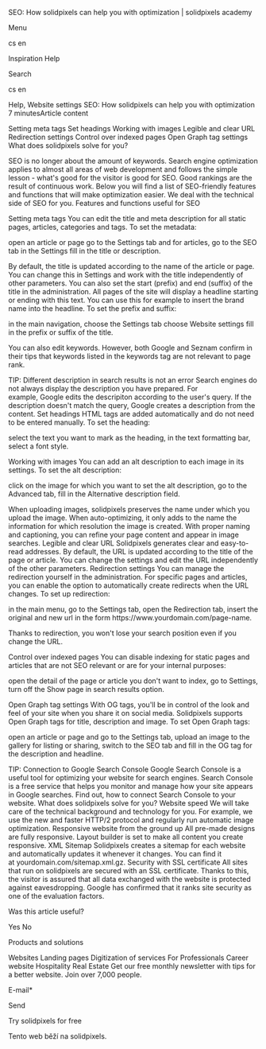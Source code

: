 <p>SEO: How solidpixels can help you with optimization | solidpixels academy</p>
<p>Menu</p>
<p>cs en</p>
<p>Inspiration Help</p>
<p>Search</p>
<p>cs en</p>
<p>Help, Website settings
SEO: How solidpixels can help you with optimization
7 minutesArticle content</p>
<p>Setting meta tags
Set headings
Working with images
Legible and clear URL
Redirection settings
Control over indexed pages
Open Graph tag settings
What does solidpixels solve for you?</p>
<p>SEO is no longer about the amount of keywords. Search engine optimization applies to almost all areas of web development and follows the simple lesson - what's good for the visitor is good for SEO.
Good rankings are the result of continuous work. Below you will find a list of SEO-friendly features and functions that will make optimization easier. We deal with the technical side of SEO for you.
Features and functions useful for SEO</p>
<p>Setting meta tags
You can edit the title and meta description for all static pages, articles, categories and tags.
To set the metadata:
 </p>
<p>open an article or page
go to the Settings tab and for articles, go to the SEO tab in the Settings
fill in the title or description.</p>
<p>By default, the title is updated according to the name of the article or page. You can change this in Settings and work with the title independently of other parameters.
You can also set the start (prefix) and end (suffix) of the title in the administration. All pages of the site will display a headline starting or ending with this text. You can use this for example to insert the brand name into the headline.
To set the prefix and suffix:</p>
<p>in the main navigation, choose the Settings tab
choose Website settings
fill in the prefix or suffix of the title.</p>
<p>You can also edit keywords. However, both Google and Seznam confirm in their tips that keywords listed in the keywords tag are not relevant to page rank.</p>
<p>TIP: Different description in search results is not an error
Search engines do not always display the description you have prepared. For example, Google edits the descripiton according to the user's query. If the description doesn't match the query, Google creates a description from the content.
Set headings
HTML tags are added automatically and do not need to be entered manually.
To set the heading:</p>
<p>select the text you want to mark as the heading,
in the text formatting bar, select a font style.</p>
<p>Working with images
You can add an alt description to each image in its settings.
To set the alt description:</p>
<p>click on the image for which you want to set the alt description,
go to the Advanced tab,
fill in the Alternative description field.</p>
<p>When uploading images, solidpixels preserves the name under which you upload the image. When auto-optimizing, it only adds to the name the information for which resolution the image is created.
With proper naming and captioning, you can refine your page content and appear in image searches.
Legible and clear URL
Solidpixels generates clear and easy-to-read addresses. By default, the URL is updated according to the title of the page or article. You can change the settings and edit the URL independently of the other parameters.
Redirection settings
You can manage the redirection yourself in the administration. For specific pages and articles, you can enable the option to automatically create redirects when the URL changes.
To set up redirection:</p>
<p>in the main menu, go to the Settings tab,
open the Redirection tab,
insert the original and new url in the form https://www.yourdomain.com/page-name.</p>
<p>Thanks to redirection, you won't lose your search position even if you change the URL.</p>
<p>Control over indexed pages
You can disable indexing for static pages and articles that are not SEO relevant or are for your internal purposes:
 </p>
<p>open the detail of the page or article you don't want to index,
go to Settings,
turn off the Show page in search results option.</p>
<p>Open Graph tag settings
With OG tags, you'll be in control of the look and feel of your site when you share it on social media. Solidpixels supports Open Graph tags for title, description and image.
To set Open Graph tags:</p>
<p>open an article or page and go to the Settings tab,
upload an image to the gallery for listing or sharing,
switch to the SEO tab and fill in the OG tag for the description and headline.</p>
<p>TIP: Connection to Google Search Console
Google Search Console is a useful tool for optimizing your website for search engines. Search Console is a free service that helps you monitor and manage how your site appears in Google searches. Find out, how to connect Search Console to your website.
What does solidpixels solve for you?
Website speed
We will take care of the technical background and technology for you. For example, we use the new and faster HTTP/2 protocol and regularly run automatic image optimization.
Responsive website from the ground up
All pre-made designs are fully responsive. Layout builder is set to make all content you create responsive.
XML Sitemap
Solidpixels creates a sitemap for each website and automatically updates it whenever it changes. You can find it at yourdomain.com/sitemap.xml.gz.
Security with SSL certificate
All sites that run on solidpixels are secured with an SSL certificate. Thanks to this, the visitor is assured that all data exchanged with the website is protected against eavesdropping. Google has confirmed that it ranks site security as one of the evaluation factors.</p>
<p>Was this article useful?</p>
<p>Yes
No</p>
<p>Products and solutions</p>
<p>Websites
Landing pages
Digitization of services
For Professionals
 Career website
Hospitality
Real Estate
 Get our free monthly newsletter with tips for a better website. Join over 7,000 people.</p>
<p>E-mail*</p>
<p>Send</p>
<p>Try solidpixels for free</p>
<p>Tento web běží na solidpixels.</p>